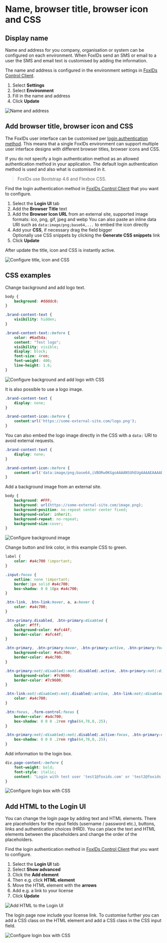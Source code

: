 # Name, browser title, browser icon and CSS

## Display name

Name and address for you company, organisation or system can be configured on each environment. When FoxIDs send an SMS or email to a user the SMS and email text is customised by adding the information.

The name and address is configured in the environment settings in [FoxIDs Control Client](control.md#foxids-control-client).

1. Select **Settings**
2. Select **Environment**
3. Fill in the name and address
4. Click **Update**

![Name and address](images/configure-env-name-address.png)


## Add browser title, browser icon and CSS

The FoxIDs user interface can be customised per [login authentication method](login). This means that a single FoxIDs environment can support multiple user interface designs with different browser titles, browser icons and CSS.

If you do not specify a login authentication method as an allowed authentication method in your application. The default login authentication method is used and also what is customised in it.

> FoxIDs use Bootstrap 4.6 and Flexbox CSS.

Find the login authentication method in [FoxIDs Control Client](control.md#foxids-control-client) that you want to configure.

1. Select the **Login UI** tab
2. Add the **Browser Title** text
3. Add the **Browser Icon URL** from an external site, supported image formats: ico, png, gif, jpeg and webp
   You can also paste an inline data URI such as `data:image/png;base64,...` to embed the icon directly
4. Add your **CSS**, if necessary drag the field bigger  
   Optionally use CSS snippets by clicking the **Generate CSS snippets** link
5. Click **Update**

After update the title, icon and CSS is instantly active.

![Configure title, icon and CSS](images/configure-login-title-icon-css.png)

## CSS examples

Change background and add logo text. 

```CSS
body {
    background: #ddddc0;
}

.brand-content-text {
    visibility: hidden;
}

.brand-content-text::before {
    color: #6ad54a;
    content: "Test logo";
    visibility: visible;
    display: block;
    font-size: 4rem;
    font-weight: 400;
    line-height: 1.6;
}
```

![Configure background and add logo with CSS](images/configure-login-css-backbround-logo.png)    

It is also possible to use a logo image.

```CSS
.brand-content-text {
    display: none;
}

.brand-content-icon::before {
    content:url('https://some-external-site.com/logo.png');
}
```

You can also embed the logo image directly in the CSS with a `data:` URI to avoid external requests.

```CSS
.brand-content-text {
    display: none;
}

.brand-content-icon::before {
    content:url('data:image/png;base64,iVBORw0KGgoAAAANSUhEUgAAAAEAAAABCAQAAAC1HAwCAAAAC0lEQVR42mP8/x8AAusB9FHSMNcAAAAASUVORK5CYII=');
}
```

Add a background image from an external site.

```CSS
body {
    background: #FFF;
    background: url(https://some-external-site.com/image.png);
    background-position: no-repeat center center fixed;
    background-color: inherit;
    background-repeat: no-repeat;
    background-size:cover;
}
```

![Configure background image](images/configure-login-css-backbround-image.png)   

Change button and link color, in this example CSS to green.

```CSS
label {
    color: #a4c700 !important;
}

.input:focus {
    outline: none !important;
    border:1px solid #a4c700;
    box-shadow: 0 0 10px #a4c700;
}

.btn-link, .btn-link:hover, a, a:hover {
    color: #a4c700;
}

.btn-primary.disabled, .btn-primary:disabled {
    color: #fff;
    background-color: #afc44f;
    border-color: #afc44f;
}

.btn-primary, .btn-primary:hover, .btn-primary:active, .btn-primary:focus, .btn-primary:active {
    background-color: #a4c700;
    border-color: #a4c700;
}

.btn-primary:not(:disabled):not(.disabled).active, .btn-primary:not(:disabled):not(.disabled):active, .show>.btn-primary.dropdown-toggle {
    background-color: #7c9600;
    border-color: #7c9600;
}

.btn-link:not(:disabled):not(.disabled):active, .btn-link:not(:disabled):not(.disabled).active, .show>.btn-link.dropdown-toggle {
    color: #a4c700;
}

.btn:focus, .form-control:focus {
    border-color: #a4c700;
    box-shadow: 0 0 0 .2rem rgba(64,78,0,.25);
}

.btn-primary:not(:disabled):not(.disabled).active:focus, .btn-primary:not(:disabled):not(.disabled):active:focus, .show>.btn-primary.dropdown-toggle:focus {
    box-shadow: 0 0 0 .2rem rgba(64,78,0,.25);
}
```

Add information to the login box.

```CSS
div.page-content::before {
    font-weight: bold;
    font-style: italic;
    content: "Login with test user 'test1@foxids.com' or 'test2@foxids.com' and password 'TestAccess!'";
}
```

![Configure login box with CSS](images/configure-login-css-sample-test.png)

## Add HTML to the Login UI

You can change the login page by adding text and HTML elements. There are placeholders for the input fields (username / password etc.), buttons, links and authentication choices (HRD). You can place the text and HTML elements between the placeholders and change the order of the placeholders.

Find the login authentication method in [FoxIDs Control Client](control.md#foxids-control-client) that you want to configure.

1. Select the **Login UI** tab
2. Select **Show advanced** 
3. Click the **Add element**
4. Then e.g. click **HTML element**
5. Move the HTML element with the **arrows**
6. Add e.g. a link to your license 
5. Click **Update**

![Add HTML to the Login UI](images/configure-login-title-icon-css-html.png)

The login page now include your license link. To customise further you can add a CSS class on the HTML element and add a CSS class in the CSS input field.

![Configure login box with CSS](images/configure-login-css-sample-html-test.png)
